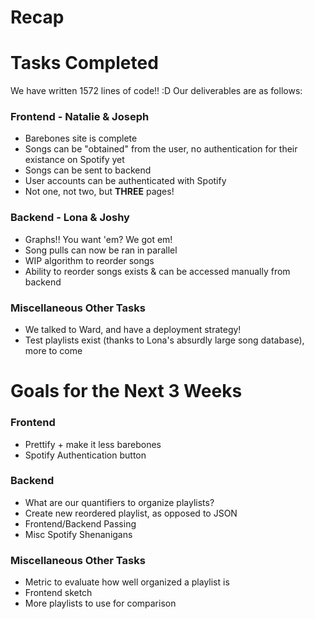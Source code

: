 # Recap

# Tasks Completed
We have written 1572 lines of code!! :D Our deliverables are as follows:

### Frontend - Natalie & Joseph
- Barebones site is complete
- Songs can be "obtained" from the user, no authentication for their existance on Spotify yet
- Songs can be sent to backend
- User accounts can be authenticated with Spotify
- Not one, not two, but **THREE** pages!

### Backend - Lona & Joshy
- Graphs!! You want 'em? We got em! 
- Song pulls can now be ran in parallel
- WIP algorithm to reorder songs
- Ability to reorder songs exists & can be accessed manually from backend

### Miscellaneous Other Tasks 
- We talked to Ward, and have a deployment strategy!
- Test playlists exist (thanks to Lona's absurdly large song database), more to come

# Goals for the Next 3 Weeks

### Frontend
- Prettify + make it less barebones
- Spotify Authentication button

### Backend
- What are our quantifiers to organize playlists?
- Create new reordered playlist, as opposed to JSON
- Frontend/Backend Passing
- Misc Spotify Shenanigans

### Miscellaneous Other Tasks
- Metric to evaluate how well organized a playlist is
- Frontend sketch
- More playlists to use for comparison